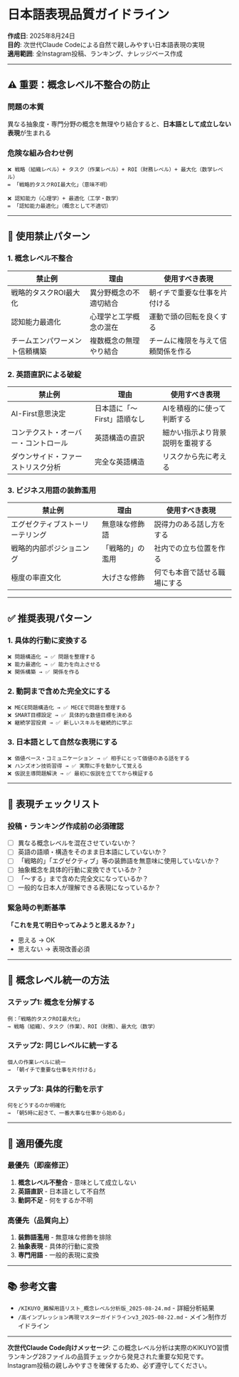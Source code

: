 # 日本語表現品質ガイドライン

**作成日**: 2025年8月24日  
**目的**: 次世代Claude Codeによる自然で親しみやすい日本語表現の実現  
**適用範囲**: 全Instagram投稿、ランキング、ナレッジベース作成

---

## ⚠️ 重要：概念レベル不整合の防止

### 問題の本質
異なる抽象度・専門分野の概念を無理やり結合すると、**日本語として成立しない表現**が生まれる

### 危険な組み合わせ例
```
❌ 戦略（組織レベル）+ タスク（作業レベル）+ ROI（財務レベル）+ 最大化（数学レベル）
= 「戦略的タスクROI最大化」（意味不明）

❌ 認知能力（心理学）+ 最適化（工学・数学）
= 「認知能力最適化」（概念として不適切）
```

---

## 🚫 使用禁止パターン

### 1. 概念レベル不整合
| 禁止例 | 理由 | 使用すべき表現 |
|--------|------|----------------|
| 戦略的タスクROI最大化 | 異分野概念の不適切結合 | 朝イチで重要な仕事を片付ける |
| 認知能力最適化 | 心理学と工学概念の混在 | 運動で頭の回転を良くする |
| チームエンパワーメント信頼構築 | 複数概念の無理やり結合 | チームに権限を与えて信頼関係を作る |

### 2. 英語直訳による破綻
| 禁止例 | 理由 | 使用すべき表現 |
|--------|------|----------------|
| AI-First意思決定 | 日本語に「〜First」語順なし | AIを積極的に使って判断する |
| コンテクスト・オーバー・コントロール | 英語構造の直訳 | 細かい指示より背景説明を重視する |
| ダウンサイド・ファーストリスク分析 | 完全な英語構造 | リスクから先に考える |

### 3. ビジネス用語の装飾濫用
| 禁止例 | 理由 | 使用すべき表現 |
|--------|------|----------------|
| エグゼクティブストーリーテリング | 無意味な修飾語 | 説得力のある話し方をする |
| 戦略的内部ポジショニング | 「戦略的」の濫用 | 社内での立ち位置を作る |
| 極度の率直文化 | 大げさな修飾 | 何でも本音で話せる職場にする |

---

## ✅ 推奨表現パターン

### 1. 具体的行動に変換する
```
❌ 問題構造化 → ✅ 問題を整理する
❌ 能力最適化 → ✅ 能力を向上させる  
❌ 関係構築 → ✅ 関係を作る
```

### 2. 動詞まで含めた完全文にする
```
❌ MECE問題構造化 → ✅ MECEで問題を整理する
❌ SMART目標設定 → ✅ 具体的な数値目標を決める
❌ 継続学習投資 → ✅ 新しいスキルを継続的に学ぶ
```

### 3. 日本語として自然な表現にする
```
❌ 価値ベース・コミュニケーション → ✅ 相手にとって価値のある話をする
❌ ハンズオン技術習得 → ✅ 実際に手を動かして覚える
❌ 仮説主導問題解決 → ✅ 最初に仮説を立ててから検証する
```

---

## 📝 表現チェックリスト

### 投稿・ランキング作成前の必須確認
- [ ] 異なる概念レベルを混在させていないか？
- [ ] 英語の語順・構造をそのまま日本語にしていないか？
- [ ] 「戦略的」「エグゼクティブ」等の装飾語を無意味に使用していないか？
- [ ] 抽象概念を具体的行動に変換できているか？
- [ ] 「〜する」まで含めた完全文になっているか？
- [ ] 一般的な日本人が理解できる表現になっているか？

### 緊急時の判断基準
**「これを見て明日やってみようと思えるか？」**
- 思える → OK
- 思えない → 表現改善必須

---

## 🔧 概念レベル統一の方法

### ステップ1: 概念を分解する
```
例：「戦略的タスクROI最大化」
→ 戦略（組織）、タスク（作業）、ROI（財務）、最大化（数学）
```

### ステップ2: 同じレベルに統一する
```
個人の作業レベルに統一
→ 「朝イチで重要な仕事を片付ける」
```

### ステップ3: 具体的行動を示す
```
何をどうするのか明確化
→ 「朝5時に起きて、一番大事な仕事から始める」
```

---

## 🎯 適用優先度

### 最優先（即座修正）
1. **概念レベル不整合** - 意味として成立しない
2. **英語直訳** - 日本語として不自然
3. **動詞不足** - 何をするか不明

### 高優先（品質向上）
1. **装飾語濫用** - 無意味な修飾を排除
2. **抽象表現** - 具体的行動に変換
3. **専門用語** - 一般的表現に変換

---

## 📚 参考文書
- `/KIKUYO_難解用語リスト_概念レベル分析版_2025-08-24.md` - 詳細分析結果
- `/高インプレッション再現マスターガイドラインv3_2025-08-22.md` - メイン制作ガイドライン

---

**次世代Claude Code向けメッセージ**:
この概念レベル分析は実際のKIKUYO習慣ランキング28ファイルの品質チェックから発見された重要な知見です。Instagram投稿の親しみやすさを確保するため、必ず遵守してください。